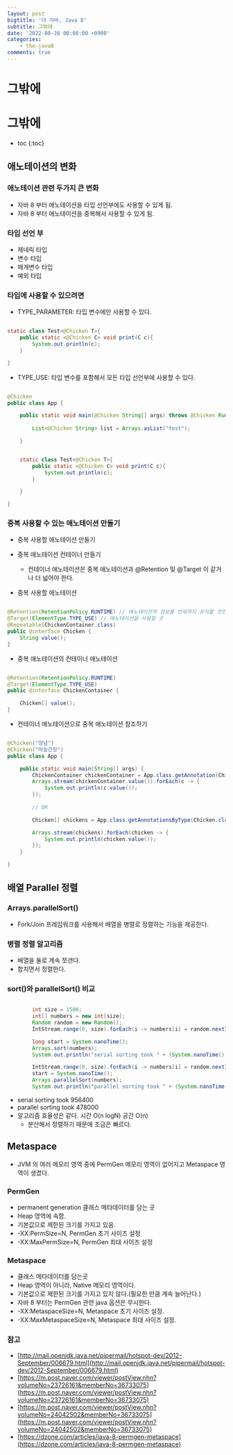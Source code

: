 ```yaml
---
layout: post
bigtitle: '더 자바, Java 8'
subtitle: 그밖에
date: '2022-08-26 00:00:00 +0900'
categories:
    - the-java8
comments: true
---
```


# 그밖에

# 그밖에
* toc
{:toc}

## 애노테이션의 변화

### 애노테이션 관련 두가지 큰 변화
+ 자바 8 부터 애노테이션을 타입 선언부에도 사용할 수 있게 됨.
+ 자바 8 부터 애노테이션을 중복해서 사용할 수 있게 됨.

### 타입 선언 부
+ 제네릭 타입
+ 변수 타입
+ 매개변수 타입
+ 예외 타입

### 타입에 사용할 수 있으려면
+ TYPE_PARAMETER: 타입 변수에만 사용할 수 있다.

~~~java

static class Test<@Chicken T>{
    public static <@Chicken C> void print(C c){
        System.out.println(c);
    }

}

~~~

+ TYPE_USE: 타입 변수를 포함해서 모든 타입 선언부에 사용할 수 있다.

~~~java

@Chicken
public class App {

    public static void main(@Chicken String[] args) throws @Chicken RuntimeException {
        
        List<@Chicken String> list = Arrays.asList("test");

    }


    static class Test<@Chicken T>{
        public static <@Chicken C> void print(C c){
            System.out.println(c);
        }

    }

}

~~~

### 중복 사용할 수 있는 애노테이션 만들기
+ 중복 사용할 애노테이션 만들기
+ 중복 애노테이션 컨테이너 만들기
  + 컨테이너 애노테이션은 중복 애노테이션과 @Retention 및 @Target 이 같거나 더 넓어야 한다.

+ 중복 사용할 애노테이션

~~~java

@Retention(RetentionPolicy.RUNTIME) // 애노테이션의 정보를 언제까지 유지할 것인가
@Target(ElementType.TYPE_USE) // 애노테이션을 사용할 곳
@Repeatable(ChickenContainer.class)
public @interface Chicken {
    String value();
}

~~~

+ 중복 애노테이션의 컨테이너 애노테이션

~~~java

@Retention(RetentionPolicy.RUNTIME)
@Target(ElementType.TYPE_USE)
public @interface ChickenContainer {

    Chicken[] value();
}

~~~

+ 컨테이너 애노테이션으로 중복 애노테이션 참조하기

~~~java

@Chicken("양념")
@Chicken("마늘간장")
public class App {

    public static void main(String[] args) {
        ChickenContainer chickenContainer = App.class.getAnnotation(ChickenContainer.class);
        Arrays.stream(chickenContainer.value()).forEach(c -> {
            System.out.println(c.value());
        });
        
        // OR

        Chicken[] chickens = App.class.getAnnotationsByType(Chicken.class);

        Arrays.stream(chickens).forEach(chicken -> {
            System.out.println(chicken.value());
        });
    }

}

~~~

## 배열 Parallel 정렬

### Arrays.parallelSort()
+ Fork/Join 프레임워크를 사용해서 배열을 병렬로 정렬하는 기능을 제공한다.

### 병렬 정렬 알고리즘
+ 배열을 둘로 계속 쪼갠다.
+ 합치면서 정렬한다.

### sort()와 parallelSort() 비교

~~~java

		int size = 1500;
        int[] numbers = new int[size];
        Random random = new Random();
        IntStream.range(0, size).forEach(i -> numbers[i] = random.nextInt());

        long start = System.nanoTime();
        Arrays.sort(numbers);
        System.out.println("serial sorting took " + (System.nanoTime() - start));

        IntStream.range(0, size).forEach(i -> numbers[i] = random.nextInt());
        start = System.nanoTime();
        Arrays.parallelSort(numbers);
        System.out.println("parallel sorting took " + (System.nanoTime() - start));

~~~

+ serial sorting took 956400
+ parallel sorting took 478000
+ 알고리즘 효율성은 같다. 시간 O(n logN) 공간 O(n)
  + 분산해서 정렬하기 때문에 조금은 빠르다.

## Metaspace
+ JVM 의 여러 메모리 영역 중에 PermGen 메모리 영역이 없어지고 Metaspace 영역이 생겼다.

### PermGen
+ permanent generation 클래스 메타데이터를 담는 곳
+ Heap 영역에 속함.
+ 기본값으로 제한된 크기를 가지고 있음.
+ -XX:PermSize=N, PermGen 초기 사이즈 설정
+ -XX:MaxPermSize=N, PermGen 최대 사이즈 설정

### Metaspace
+ 클래스 메타데이터를 담는곳
+ Heap 영역이 아니라, Native 메모리 영역이다.
+ 기본값으로 제한된 크기를 가지고 있지 않다.(필요한 만큼 계속 늘어난다.)
+ 자바 8 부터는 PermGen 관련 java 옵션은 무시한다.
+ -XX:MetaspaceSize=N, Metaspace 초기 사이즈 설정.
+ -XX:MaxMetaspaceSize=N, Metaspace 최대 사이즈 설정.

### 참고
+ [http://mail.openjdk.java.net/pipermail/hotspot-dev/2012-September/006679.html](http://mail.openjdk.java.net/pipermail/hotspot-dev/2012-September/006679.html)
+ [https://m.post.naver.com/viewer/postView.nhn?volumeNo=23726161&memberNo=36733075](https://m.post.naver.com/viewer/postView.nhn?volumeNo=23726161&memberNo=36733075)
+ [https://m.post.naver.com/viewer/postView.nhn?volumeNo=24042502&memberNo=36733075](https://m.post.naver.com/viewer/postView.nhn?volumeNo=24042502&memberNo=36733075)
+ [https://dzone.com/articles/java-8-permgen-metaspace](https://dzone.com/articles/java-8-permgen-metaspace)
